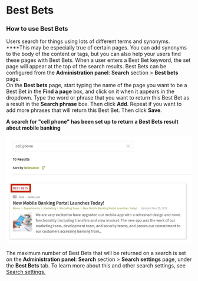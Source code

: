 # Best Bets

### **How to use Best Bets**

Users search for things using lots of different terms and synonyms. ****This may be especially true of certain pages. You can add synonyms to the body of the content or tags, but you can also help your users find these pages with Best Bets. When a user enters a Best Bet keyword, the set page will appear at the top of the search results. Best Bets can be configured from the **Administration panel**: **Search** section &gt; **Best bets** page.  
On the **Best bets** page, start typing the name of the page you want to be a Best Bet in the **Find a page** box, and click on it when it appears in the dropdown. Type the word or phrase that you want to return this Best Bet as a result in the **Search phrase** box. Then click **Add**. Repeat if you want to add more phrases that will return this Best Bet. Then click **Save**.  
  
**A search for "cell phone" has been set up to return a Best Bets result about mobile banking**

![](../../.gitbook/assets/1%20%28108%29.jpg)

The maximum number of Best Bets that will be returned on a search is set on the **Administration panel**: **Search** section &gt; **Search settings** page, under the **Best Bets** tab. To learn more about this and other search settings, see [Search settings.](untitled-10.md)

